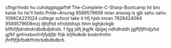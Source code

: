 cfhgrrhvdo hu cuhdqgdqgafh# The-Complete-C-Sharp-Bootcamp
hii bro kaise ho 
he'll 
hello 
Pride~Anurag 
9589579608
relax anurag is gjb
sahu sahu 1098CA221024
college school 
take it hfj
hjsb imran 
7828424084
9589579608mzj
djhjfhd
nfndzbhsjs
hhm
bghjkckgb
bffbfjfjdndndndbdbdjdnxb.
f
fgg
jdfj
jkgjfk
djsjjej
ndhdhddh
jgjffjfjfhdjyhd
gjfkf
gnfmxbxnfnfjfjdjfjb
fhjk
bfjfkdkdk
bndmfmfm
jfnffjfjbfbdbfhrbrbdbdbdbrb
